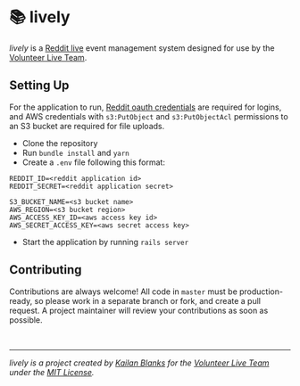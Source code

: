 # :books: lively

_lively_ is a [Reddit live](https://github.com/reddit/reddit-plugin-liveupdate) event management system designed for use by the [Volunteer Live Team](https://liveteam.org).

## Setting Up
For the application to run, [Reddit oauth credentials](https://www.reddit.com/prefs/apps/) are required for logins, and AWS credentials with `s3:PutObject` and `s3:PutObjectAcl` permissions to an S3 bucket are required for file uploads.

- Clone the repository
- Run `bundle install` and `yarn`
- Create a `.env` file following this format:
```
REDDIT_ID=<reddit application id>
REDDIT_SECRET=<reddit application secret>

S3_BUCKET_NAME=<s3 bucket name>
AWS_REGION=<s3 bucket region>
AWS_ACCESS_KEY_ID=<aws access key id>
AWS_SECRET_ACCESS_KEY=<aws secret access key>
```
- Start the application by running `rails server`

## Contributing
Contributions are always welcome! All code in `master` must be production-ready, so please work in a separate branch or fork, and create a pull request. A project maintainer will review your contributions as soon as possible.

<br/>

---
_lively is a project created by [Kailan Blanks](https://github.com/kailan) for the [Volunteer Live Team](https://liveteam.org) under the [MIT License](./LICENSE.md)._